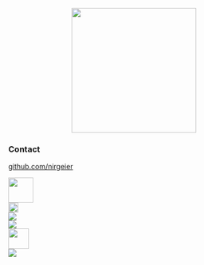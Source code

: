 <p align="center">    

<img src="https://media.githubusercontent.com/media/nirgeier/labs-assets/main/assets/images/well_done.jpg" height="250px">

</p>

### Contact

[github.com/nirgeier](https://github.com/nirgeier)

<a href="https://www.linkedin.com/in/nirgeier/">
  <img height="50" src="https://user-images.githubusercontent.com/46517096/166973395-19676cd8-f8ec-4abf-83ff-da8243505b82.png"/>
</a>
<br/>    

<img src="https://img.shields.io/github/stars/nirgeier?style=social" height="20px">
<br/>    

<img src="https://visitor-badge.laobi.icu/badge?page_id=nirgeier">
<br/>

<img src="https://img.shields.io/github/followers/nirgeier?style=social">
<br/>    

<a href="https://stackoverflow.com/users/1755598/codewizard">
  <img src="https://stackoverflow.com/users/flair/1755598.png" height="41px">
</a>
<br/>    

<a href="https://stackoverflow.com/users/1755598/codewizard">
  <img src="https://img.shields.io/stackexchange/stackoverflow/r/1755598">
</a>
<br/>    



